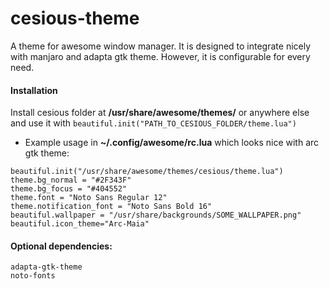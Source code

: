 # cesious-theme
A theme for awesome window manager. It is designed to integrate nicely with manjaro and adapta gtk theme. However, it is configurable for every need.


#### Installation
Install cesious folder at **/usr/share/awesome/themes/** or anywhere else and use it with `beautiful.init("PATH_TO_CESIOUS_FOLDER/theme.lua")`

- Example usage in **~/.config/awesome/rc.lua** which looks nice with arc gtk theme:

```
beautiful.init("/usr/share/awesome/themes/cesious/theme.lua")
theme.bg_normal = "#2F343F"
theme.bg_focus = "#404552"
theme.font = "Noto Sans Regular 12"
theme.notification_font = "Noto Sans Bold 16"
beautiful.wallpaper = "/usr/share/backgrounds/SOME_WALLPAPER.png"
beautiful.icon_theme="Arc-Maia"
```

#### Optional dependencies:
```
adapta-gtk-theme
noto-fonts
```